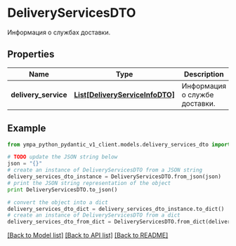 # DeliveryServicesDTO

Информация о службах доставки.

## Properties
Name | Type | Description | Notes
------------ | ------------- | ------------- | -------------
**delivery_service** | [**List[DeliveryServiceInfoDTO]**](DeliveryServiceInfoDTO.md) | Информация о службе доставки. | 

## Example

```python
from ympa_python_pydantic_v1_client.models.delivery_services_dto import DeliveryServicesDTO

# TODO update the JSON string below
json = "{}"
# create an instance of DeliveryServicesDTO from a JSON string
delivery_services_dto_instance = DeliveryServicesDTO.from_json(json)
# print the JSON string representation of the object
print DeliveryServicesDTO.to_json()

# convert the object into a dict
delivery_services_dto_dict = delivery_services_dto_instance.to_dict()
# create an instance of DeliveryServicesDTO from a dict
delivery_services_dto_from_dict = DeliveryServicesDTO.from_dict(delivery_services_dto_dict)
```
[[Back to Model list]](../README.md#documentation-for-models) [[Back to API list]](../README.md#documentation-for-api-endpoints) [[Back to README]](../README.md)


